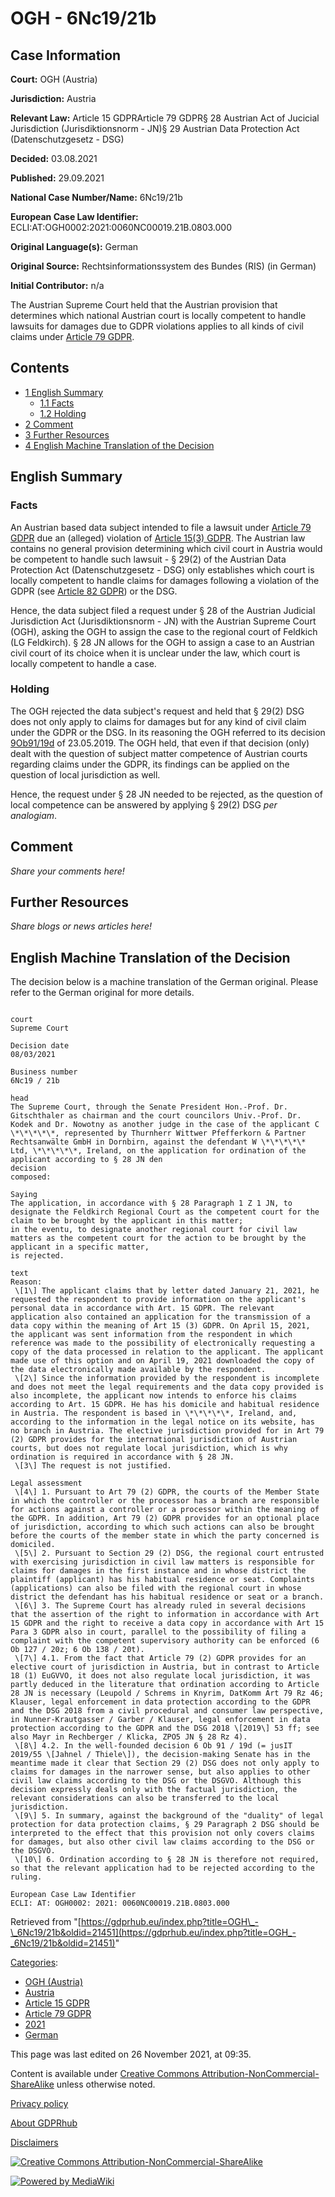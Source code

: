 # OGH - 6Nc19/21b

## Case Information

**Court:** OGH (Austria)

**Jurisdiction:** Austria

**Relevant Law:** Article 15 GDPRArticle 79 GDPR§ 28 Austrian Act of Jucicial Jurisdiction (Jurisdiktionsnorm - JN)§ 29 Austrian Data Protection Act (Datenschutzgesetz - DSG)

**Decided:** 03.08.2021

**Published:** 29.09.2021

**National Case Number/Name:** 6Nc19/21b

**European Case Law Identifier:** ECLI:AT:OGH0002:2021:0060NC00019.21B.0803.000

**Original Language(s):** German

**Original Source:** Rechtsinformationssystem des Bundes (RIS) (in German)

**Initial Contributor:** n/a

The Austrian Supreme Court held that the Austrian provision that determines which national Austrian court is locally competent to handle lawsuits for damages due to GDPR violations applies to all kinds of civil claims under [Article 79 GDPR](/index.php?title=Article_79_GDPR "Article 79 GDPR").

## Contents

*   [1 English Summary](#English_Summary)
    *   [1.1 Facts](#Facts)
    *   [1.2 Holding](#Holding)
*   [2 Comment](#Comment)
*   [3 Further Resources](#Further_Resources)
*   [4 English Machine Translation of the Decision](#English_Machine_Translation_of_the_Decision)

## English Summary

### Facts

An Austrian based data subject intended to file a lawsuit under [Article 79 GDPR](/index.php?title=Article_79_GDPR "Article 79 GDPR") due an (alleged) violation of [Article 15(3) GDPR](/index.php?title=Article_15_GDPR#3 "Article 15 GDPR"). The Austrian law contains no general provision determining which civil court in Austria would be competent to handle such lawsuit - § 29(2) of the Austrian Data Protection Act (Datenschutzgesetz - DSG) only establishes which court is locally competent to handle claims for damages following a violation of the GDPR (see [Article 82 GDPR](/index.php?title=Article_82_GDPR "Article 82 GDPR")) or the DSG.

Hence, the data subject filed a request under § 28 of the Austrian Judicial Jurisdiction Act (Jurisdiktionsnorm - JN) with the Austrian Supreme Court (OGH), asking the OGH to assign the case to the regional court of Feldkich (LG Feldkirch). § 28 JN allows for the OGH to assign a case to an Austrian civil court of its choice when it is unclear under the law, which court is locally competent to handle a case.

### Holding

The OGH rejected the data subject's request and held that § 29(2) DSG does not only apply to claims for damages but for any kind of civil claim under the GDPR or the DSG. In its reasoning the OGH referred to its decision [9Ob91/19d](/index.php?title=OGH_-_6_Ob_91/19d "OGH - 6 Ob 91/19d") of 23.05.2019. The OGH held, that even if that decision (only) dealt with the question of subject matter competence of Austrian courts regarding claims under the GDPR, its findings can be applied on the question of local jurisdiction as well.

Hence, the request under § 28 JN needed to be rejected, as the question of local competence can be answered by applying § 29(2) DSG _per analogiam_.

## Comment

_Share your comments here!_

## Further Resources

_Share blogs or news articles here!_

## English Machine Translation of the Decision

The decision below is a machine translation of the German original. Please refer to the German original for more details.

```

court
Supreme Court

Decision date
08/03/2021

Business number
6Nc19 / 21b

head
The Supreme Court, through the Senate President Hon.-Prof. Dr. Gitschthaler as chairman and the court councilors Univ.-Prof. Dr. Kodek and Dr. Nowotny as another judge in the case of the applicant C \*\*\*\*\*, represented by Thurnherr Wittwer Pfefferkorn & Partner Rechtsanwälte GmbH in Dornbirn, against the defendant W \*\*\*\*\* Ltd, \*\*\*\*\*, Ireland, on the application for ordination of the applicant according to § 28 JN den
decision
composed:

Saying
The application, in accordance with § 28 Paragraph 1 Z 1 JN, to designate the Feldkirch Regional Court as the competent court for the claim to be brought by the applicant in this matter;
in the eventu, to designate another regional court for civil law matters as the competent court for the action to be brought by the applicant in a specific matter,
is rejected.

text
Reason:
 \[1\] The applicant claims that by letter dated January 21, 2021, he requested the respondent to provide information on the applicant's personal data in accordance with Art. 15 GDPR. The relevant application also contained an application for the transmission of a data copy within the meaning of Art 15 (3) GDPR. On April 15, 2021, the applicant was sent information from the respondent in which reference was made to the possibility of electronically requesting a copy of the data processed in relation to the applicant. The applicant made use of this option and on April 19, 2021 downloaded the copy of the data electronically made available by the respondent.
 \[2\] Since the information provided by the respondent is incomplete and does not meet the legal requirements and the data copy provided is also incomplete, the applicant now intends to enforce his claims according to Art. 15 GDPR. He has his domicile and habitual residence in Austria. The respondent is based in \*\*\*\*\*, Ireland, and, according to the information in the legal notice on its website, has no branch in Austria. The elective jurisdiction provided for in Art 79 (2) GDPR provides for the international jurisdiction of Austrian courts, but does not regulate local jurisdiction, which is why ordination is required in accordance with § 28 JN.
 \[3\] The request is not justified.

Legal assessment
 \[4\] 1. Pursuant to Art 79 (2) GDPR, the courts of the Member State in which the controller or the processor has a branch are responsible for actions against a controller or a processor within the meaning of the GDPR. In addition, Art 79 (2) GDPR provides for an optional place of jurisdiction, according to which such actions can also be brought before the courts of the member state in which the party concerned is domiciled.
 \[5\] 2. Pursuant to Section 29 (2) DSG, the regional court entrusted with exercising jurisdiction in civil law matters is responsible for claims for damages in the first instance and in whose district the plaintiff (applicant) has his habitual residence or seat. Complaints (applications) can also be filed with the regional court in whose district the defendant has his habitual residence or seat or a branch.
 \[6\] 3. The Supreme Court has already ruled in several decisions that the assertion of the right to information in accordance with Art 15 GDPR and the right to receive a data copy in accordance with Art 15 Para 3 GDPR also in court, parallel to the possibility of filing a complaint with the competent supervisory authority can be enforced (6 Ob 127 / 20z; 6 Ob 138 / 20t).
 \[7\] 4.1. From the fact that Article 79 (2) GDPR provides for an elective court of jurisdiction in Austria, but in contrast to Article 18 (1) EuGVVO, it does not also regulate local jurisdiction, it was partly deduced in the literature that ordination according to Article 28 JN is necessary (Leupold / Schrems in Knyrim, DatKomm Art 79 Rz 46; Klauser, legal enforcement in data protection according to the GDPR and the DSG 2018 from a civil procedural and consumer law perspective, in Nunner-Krautgasser / Garber / Klauser, legal enforcement in data protection according to the GDPR and the DSG 2018 \[2019\] 53 ff; see also Mayr in Rechberger / Klicka, ZPO5 JN § 28 Rz 4).
 \[8\] 4.2. In the well-founded decision 6 Ob 91 / 19d (= jusIT 2019/55 \[Jahnel / Thiele\]), the decision-making Senate has in the meantime made it clear that Section 29 (2) DSG does not only apply to claims for damages in the narrower sense, but also applies to other civil law claims according to the DSG or the DSGVO. Although this decision expressly deals only with the factual jurisdiction, the relevant considerations can also be transferred to the local jurisdiction.
 \[9\] 5. In summary, against the background of the "duality" of legal protection for data protection claims, § 29 Paragraph 2 DSG should be interpreted to the effect that this provision not only covers claims for damages, but also other civil law claims according to the DSG or the DSGVO.
 \[10\] 6. Ordination according to § 28 JN is therefore not required, so that the relevant application had to be rejected according to the ruling.

European Case Law Identifier
ECLI: AT: OGH0002: 2021: 0060NC00019.21B.0803.000

```

Retrieved from "[https://gdprhub.eu/index.php?title=OGH\_-\_6Nc19/21b&oldid=21451](https://gdprhub.eu/index.php?title=OGH_-_6Nc19/21b&oldid=21451)"

[Categories](/index.php?title=Special:Categories "Special:Categories"):

*   [OGH (Austria)](/index.php?title=Category:OGH_\(Austria\) "Category:OGH (Austria)")
*   [Austria](/index.php?title=Category:Austria "Category:Austria")
*   [Article 15 GDPR](/index.php?title=Category:Article_15_GDPR "Category:Article 15 GDPR")
*   [Article 79 GDPR](/index.php?title=Category:Article_79_GDPR "Category:Article 79 GDPR")
*   [2021](/index.php?title=Category:2021 "Category:2021")
*   [German](/index.php?title=Category:German "Category:German")

This page was last edited on 26 November 2021, at 09:35.

Content is available under [Creative Commons Attribution-NonCommercial-ShareAlike](https://creativecommons.org/licenses/by-nc-sa/4.0/) unless otherwise noted.

[Privacy policy](/index.php?title=GDPRhub:Privacy_policy)

[About GDPRhub](/index.php?title=GDPRhub:About)

[Disclaimers](/index.php?title=GDPRhub:General_disclaimer)

[![Creative Commons Attribution-NonCommercial-ShareAlike](/resources/assets/licenses/cc-by-nc-sa.png)](https://creativecommons.org/licenses/by-nc-sa/4.0/)

[![Powered by MediaWiki](/resources/assets/poweredby_mediawiki_88x31.png)](https://www.mediawiki.org/)